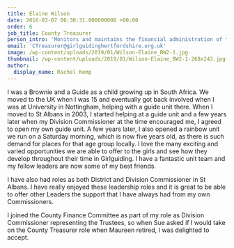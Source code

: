 ```yaml
---
title: Elaine Wilson
date: 2016-03-07 06:30:31.000000000 +00:00
order: 6
job_title: County Treasurer 
person_intro: 'Monitors and maintains the financial administration of the County.'
email: 'CTreasurer@girlguidinghertfordshire.org.uk'
image: /wp-content/uploads/2019/01/Wilson-Elaine_BW2-1.jpg
thumbnail: /wp-content/uploads/2019/01/Wilson-Elaine_BW2-1-268x243.jpg
author:
  display_name: Rachel Kemp
---
```

I was a Brownie and a Guide as a child growing up in South Africa. We moved to the UK when I was 15 and eventually got back involved when I was at University in Nottingham, helping with a guide unit there. When I moved to St Albans in 2003, I started helping at a guide unit and a few years later when my Division Commissioner at the time encouraged me, I agreed to open my own guide unit. A few years later, I also opened a rainbow unit we run on a Saturday morning, which is now five years old, as there is such demand for places for that age group locally. I love the many exciting and varied opportunities we are able to offer to the girls and see how they develop throughout their time in Girlguiding. I have a fantastic unit team and my fellow leaders are now some of my best friends.

I have also had roles as both District and Division Commissioner in St Albans. I have really enjoyed these leadership roles and it is great to be able to offer other Leaders the support that I have always had from my own Commissioners.

I joined the County Finance Committee as part of my role as Division Commissioner representing the Trustees, so when Sue asked if I would take on the County Treasurer role when Maureen retired, I was delighted to accept.
